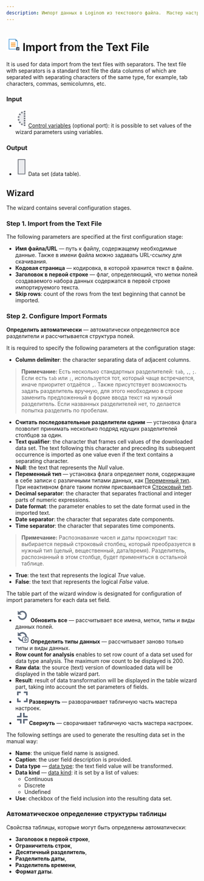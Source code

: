 ```yaml
---
description: Импорт данных в Loginom из текстового файла.  Мастер настройки.
---
```

# ![ ](./../../images/icons/common/data-sources/file-txt-import_default.svg) Import from the Text File

It is used for data import from the text files with separators. The text file with separators is a standard text file the data columns of which are separated with separating characters of the same type, for example, tab characters, commas, semicolumns, etc.

### Input

* ![ ](./../../images/icons/app/node/ports/inputs-optional/variable_inactive.svg) [Control variables](./../../workflow/variables/control-variables.md) (optional port): it is possible to set values of the wizard parameters using variables.

### Output

* ![ ](./../../images/icons/app/node/ports/inputs/table_inactive.svg) Data set (data table).

## Wizard

The wizard contains several configuration stages.

### Step 1. Import from the Text File

The following parameters are specified at the first configuration stage:

* **Имя файла/URL** — путь к файлу, содержащему необходимые данные. Также в имени файла можно задавать URL-ссылку для скачивания.
* **Кодовая страница** — кодировка, в которой хранится текст в файле.
* **Заголовок в первой строке** — флаг, определяющий, что метки полей создаваемого набора данных содержатся в первой строке импортируемого текста.
* **Skip rows**: count of the rows from the text beginning that cannot be imported.

### Step 2. Configure Import Formats

**Определить автоматически** — автоматически определяются все разделители и рассчитывается структура полей.

It is required to specify the following parameters at the configuration stage:

* **Column delimiter**: the character separating data of adjacent columns.

> **Примечание:** Есть несколько стандартных разделителей: `tab`, `,`, `;`. Если есть `tab` или `;`, используется тот, который чаще встречается, иначе приоритет отдаётся `,`. Также присутствует возможность задать разделитель вручную, для этого необходимо в строке заменить предложенный в форме ввода текст на нужный разделитель. Если названных разделителей нет, то делается попытка разделить по пробелам.

* **Считать последовательные разделители одним** — установка флага позволит принимать несколько подряд идущих разделителей столбцов за один.
* **Text qualifier**: the character that frames cell values of the downloaded data set. The text following this character and preceding its subsequent occurrence is imported as one value even if the text contains a separating character.
* **Null**: the text that represents the *Null* value.
* **Переменный тип** — установка флага определяет поля, содержащие в себе записи с различными типами данных, как [Переменный тип](./../../data/datatype.md). При неактивном флаге таким полям присваивается [Строковый тип](./../../data/datatype.md).
* **Decimal separator**: the character that separates fractional and integer parts of numeric expressions.
* **Date format**: the parameter enables to set the date format used in the imported text.
* **Date separator**: the character that separates date components.
* **Time separator**: the character that separates time components.

> **Примечание:** Распознавание чисел и даты происходит так: выбирается первый строковый столбец, который преобразуется в нужный тип (целый, вещественный, дата/время). Разделитель, распознанный в этом столбце, будет применяться в остальной таблице.

* **True**: the text that represents the logical *True* value.
* **False**: the text that represents the logical *False* value.

The table part of the wizard window is designated for configuration of import parameters for each data set field.

* ![Обновить все](./../../images/icons/common/toolbar-controls/refresh_default.svg) **Обновить все** — рассчитывает все имена, метки, типы и виды данных полей.
* ![Определить типы данных](./../../images/icons/common/toolbar-controls/refresh-data_default.svg) **Определить типы данных** — рассчитывает заново только типы и виды данных.
* **Row count for analysis** enables to set row count of a data set used for data type analysis. The maximum row count to be displayed is 200.
* **Raw data**: the source (text) version of downloaded data will be displayed in the table wizard part.
* **Result**: result of data transformation will be displayed in the table wizard part, taking into account the set parameters of fields.
* ![Развернуть](./../../images/icons/common/toolbar-controls/maximize_default.svg)**Развернуть** — разворачивает табличную часть мастера настроек.
* ![Свернуть](./../../images/icons/common/toolbar-controls/minimize_default.svg)**Свернуть** — сворачивает табличную часть мастера настроек.

The following settings are used to generate the resulting data set in the manual way:

* **Name**: the unique field name is assigned.
* **Caption**: the user field description is provided.
* **Data type** — [data type](./../../data/datatype.md): the text field value will be transformed.
* **Data kind** — [data kind](./../../data/datakind.md): it is set by a list of values:
   * Continuous
   * Discrete
   * Undefined
* **Use**: checkbox of the field inclusion into the resulting data set.

### Автоматическое определение структуры таблицы

Свойства таблицы, которые могут быть определены автоматически:

* **Заголовок в первой строке**,
* **Ограничитель строк**,
* **Десятичный разделитель**,
* **Разделитель даты**,
* **Разделитель времени**,
* **Формат даты**.

